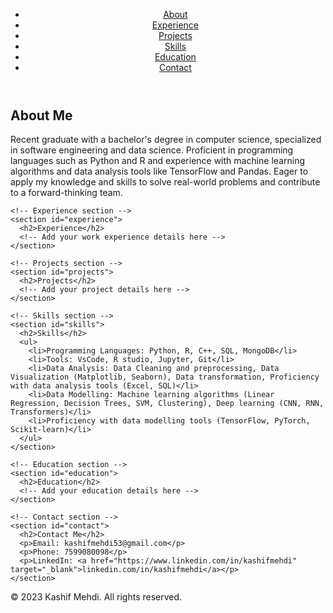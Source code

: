 <!DOCTYPE html>
<html lang="en">
<head>
  <meta charset="UTF-8">
  <meta name="viewport" content="width=device-width, initial-scale=1.0">
  <title>Kashif Mehdi - Portfolio</title>
  <link rel="stylesheet" href="styles.css">
</head>
<body>
  <!-- Header -->
  <header>
    <nav>
      <ul>
        <li><a href="#about">About</a></li>
        <li><a href="#experience">Experience</a></li>
        <li><a href="#projects">Projects</a></li>
        <li><a href="#skills">Skills</a></li>
        <li><a href="#education">Education</a></li>
        <li><a href="#contact">Contact</a></li>
      </ul>
    </nav>
  </header>

  <!-- Main content -->
  <main>
    <!-- About section -->
    <section id="about">
      <h2>About Me</h2>
      <p>Recent graduate with a bachelor's degree in computer science, specialized in software engineering and data science. Proficient in programming languages such as Python and R and experience with machine learning algorithms and data analysis tools like TensorFlow and Pandas. Eager to apply my knowledge and skills to solve real-world problems and contribute to a forward-thinking team.</p>
    </section>

    <!-- Experience section -->
    <section id="experience">
      <h2>Experience</h2>
      <!-- Add your work experience details here -->
    </section>

    <!-- Projects section -->
    <section id="projects">
      <h2>Projects</h2>
      <!-- Add your project details here -->
    </section>

    <!-- Skills section -->
    <section id="skills">
      <h2>Skills</h2>
      <ul>
        <li>Programming Languages: Python, R, C++, SQL, MongoDB</li>
        <li>Tools: VsCode, R studio, Jupyter, Git</li>
        <li>Data Analysis: Data Cleaning and preprocessing, Data Visualization (Matplotlib, Seaborn), Data transformation, Proficiency with data analysis tools (Excel, SQL)</li>
        <li>Data Modelling: Machine learning algorithms (Linear Regression, Decision Trees, SVM, Clustering), Deep learning (CNN, RNN, Transformers)</li>
        <li>Proficiency with data modelling tools (TensorFlow, PyTorch, Scikit-learn)</li>
      </ul>
    </section>

    <!-- Education section -->
    <section id="education">
      <h2>Education</h2>
      <!-- Add your education details here -->
    </section>

    <!-- Contact section -->
    <section id="contact">
      <h2>Contact Me</h2>
      <p>Email: kashifmehdi53@gmail.com</p>
      <p>Phone: 7599080098</p>
      <p>LinkedIn: <a href="https://www.linkedin.com/in/kashifmehdi" target="_blank">linkedin.com/in/kashifmehdi</a></p>
    </section>
  </main>

  <!-- Footer -->
  <footer>
    <p>&copy; 2023 Kashif Mehdi. All rights reserved.</p>
  </footer>

  <script src="script.js"></script>
</body>
</html>
